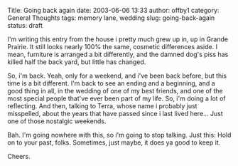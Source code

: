 Title: Going back again
date: 2003-06-06 13:33
author: offby1
category: General Thoughts
tags: memory lane, wedding
slug: going-back-again
status: draft

I'm writing this entry from the house i pretty much grew up in, up in Grande Prairie. It still looks nearly 100% the same, cosmetic differences aside. I mean, furniture is arranged a bit differently, and the damned dog's piss has killed half the back yard, but little has changed.

So, i'm back. Yeah, only for a weekend, and i've been back before, but this time is a bit different. I'm back to see an ending and a beginning, and a good thing in all, in the wedding of one of my best friends, and one of the most special people that've ever been part of my life. So, i'm doing a lot of reflecting. And then, talking to Terra, whose name i probably just misspelled, about the years that have passed since i last lived here\... Just one of those nostalgic weekends.

Bah. I'm going nowhere with this, so i'm going to stop talking. Just this: Hold on to your past, folks. Sometimes, just maybe, it does ya good to keep it.

Cheers.
